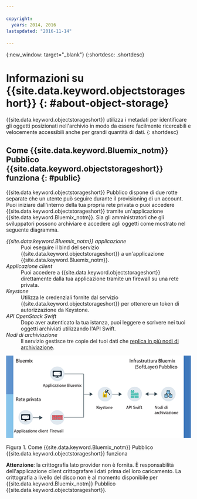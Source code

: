 ```yaml
---

copyright:
  years: 2014, 2016
lastupdated: "2016-11-14"

---
```

{:new_window: target="_blank"}
{:shortdesc: .shortdesc}

# Informazioni su {{site.data.keyword.objectstorageshort}}  {: #about-object-storage}


{{site.data.keyword.objectstorageshort}} utilizza i metadati per identificare gli oggetti posizionati nell'archivio in modo da essere facilmente ricercabili e velocemente accessibili anche per grandi quantità di dati.
{: shortdesc}


## Come {{site.data.keyword.Bluemix_notm}} Pubblico {{site.data.keyword.objectstorageshort}} funziona {: #public}

{{site.data.keyword.objectstorageshort}} Pubblico dispone di due rotte separate che un utente può seguire durante il provisioning di un account. Puoi iniziare dall'interno della tua propria rete privata o puoi accedere {{site.data.keyword.objectstorageshort}} tramite un'applicazione {{site.data.keyword.Bluemix_notm}}. Sia gli amministratori che gli sviluppatori possono archiviare e accedere agli oggetti come mostrato nel seguente diagramma.

<dl>
  <dt><dfn> {{site.data.keyword.Bluemix_notm}} applicazione </dfn></dt>
    <dd> Puoi eseguire il bind del servizio {{site.data.keyword.objectstorageshort}} a un'applicazione {{site.data.keyword.Bluemix_notm}}.  </dd>
  <dt><dfn> Applicazione client  </dfn></dt>
    <dd> Puoi accedere a {{site.data.keyword.objectstorageshort}} direttamente dalla tua applicazione tramite un firewall su una rete privata. </dd>
  <dt><dfn> Keystone </dfn></dt>
    <dd> Utilizza le credenziali fornite dal servizio {{site.data.keyword.objectstorageshort}} per ottenere un token di autorizzazione da Keystone. </dd>
  <dt><dfn> API OpenStack Swift </dfn></dt>
    <dd> Dopo aver autenticato la tua istanza, puoi leggere e scrivere nei tuoi oggetti archiviati utilizzando l'API Swift. </dd>
  <dt><dfn> Nodi di archiviazione </dfn></dt>
    <dd> Il servizio gestisce tre copie dei tuoi dati che <a href="http://docs.openstack.org/developer/swift/overview_replication.html">replica in più nodi di archiviazione</a>. </dd>
</dl>

![Come {{site.data.keyword.objectstorageshort}} funziona è stato scritto in precedenza, qui viene illustrato in un diagramma.](images/OS_howitworks.png)

Figura 1. Come {{site.data.keyword.Bluemix_notm}} Pubblico {{site.data.keyword.objectstorageshort}} funziona

**Attenzione**: la crittografia lato provider non è fornita. È responsabilità dell'applicazione client crittografare i dati prima del loro caricamento. La crittografia a livello del disco non è al momento disponibile per {{site.data.keyword.Bluemix_notm}} Pubblico {{site.data.keyword.objectstorageshort}}.
